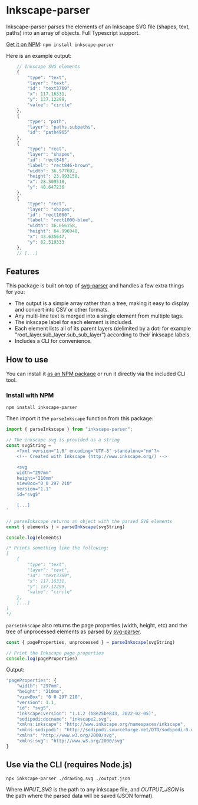 # Inkscape-parser

Inkscape-parser parses the elements of an Inkscape SVG file (shapes, text, paths) into an array of objects. Full Typescript support.

[Get it on NPM](https://www.npmjs.com/package/inkscape-parser): `npm install inkscape-parser`

Here is an example output:

```js
    // Inkscape SVG elements
    {
        "type": "text",
        "layer": "text",
        "id": "text3769",
        "x": 117.16331,
        "y": 137.12299,
        "value": "circle"
    },
    {
        "type": "path",
        "layer": "paths.subpaths",
        "id": "path4965"
    },
    {
        "type": "rect",
        "layer": "shapes",
        "id": "rect846",
        "label": "rect846-brown",
        "width": 36.977692,
        "height": 23.993158,
        "x": 28.509518,
        "y": 40.647236
    },
    {
        "type": "rect",
        "layer": "shapes",
        "id": "rect1000",
        "label": "rect1000-blue",
        "width": 36.066158,
        "height": 64.996948,
        "x": 43.635647,
        "y": 82.519333
    },
    // [...]
```

## Features

This package is built on top of [svg-parser](https://github.com/Rich-Harris/svg-parser) and handles a few extra things for you:

* The output is a simple array rather than a tree, making it easy to display and convert into CSV or other formats.
* Any multi-line text is merged into a single element from multiple <tspan> tags.
* The inkscape label for each element is included.
* Each element lists all of its parent layers (delimited by a dot: for example "root_layer.sub_layer.sub_sub_layer") according to their inkscape labels.
* Includes a CLI for convenience.

## How to use

You can install it [as an NPM package](https://www.npmjs.com/package/inkscape-parser) or run it directly via the included CLI tool.

### Install with NPM

`npm install inkscape-parser`

Then import it the `parseInkscape` function from this package:

```js
import { parseInkscape } from "inkscape-parser";

// The inkscape svg is provided as a string
const svgString = `
    <?xml version="1.0" encoding="UTF-8" standalone="no"?>
    <!-- Created with Inkscape (http://www.inkscape.org/) -->

    <svg
    width="297mm"
    height="210mm"
    viewBox="0 0 297 210"
    version="1.1"
    id="svg5"

    [...]
`

// parseInkscape returns an object with the parsed SVG elements
const { elements } = parseInkscape(svgString)

console.log(elements)

/* Prints something like the following:
[
    {
        "type": "text",
        "layer": "text",
        "id": "text3769",
        "x": 117.16331,
        "y": 137.12299,
        "value": "circle"
    },
    [...]
]
*/
```

`parseInkscape` also returns the page properties (width, height, etc) and the tree of unprocessed elements as parsed by [svg-parser](https://github.com/Rich-Harris/svg-parser).

```js
const { pageProperties, unprocessed } = parseInkscape(svgString)

// Print the Inkscape page properties
console.log(pageProperties)
```

Output:

```js
"pageProperties": {
    "width": "297mm",
    "height": "210mm",
    "viewBox": "0 0 297 210",
    "version": 1.1,
    "id": "svg5",
    "inkscape:version": "1.1.2 (b8e25be833, 2022-02-05)",
    "sodipodi:docname": "inkscape2.svg",
    "xmlns:inkscape": "http://www.inkscape.org/namespaces/inkscape",
    "xmlns:sodipodi": "http://sodipodi.sourceforge.net/DTD/sodipodi-0.dtd",
    "xmlns": "http://www.w3.org/2000/svg",
    "xmlns:svg": "http://www.w3.org/2000/svg"
}
```

## Use via the CLI (requires Node.js)

`npx inkscape-parser ./drawing.svg ./output.json`

Where *INPUT_SVG* is the path to any inkscape file, and *OUTPUT_JSON* is the path where the parsed data will be saved (JSON format).